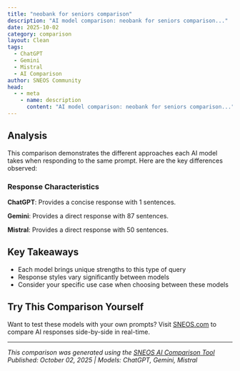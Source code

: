 ```yaml
---
title: "neobank for seniors comparison"
description: "AI model comparison: neobank for seniors comparison..."
date: 2025-10-02
category: comparison
layout: Clean
tags:
  - ChatGPT
  - Gemini
  - Mistral
  - AI Comparison
author: SNEOS Community
head:
  - - meta
    - name: description
      content: "AI model comparison: neobank for seniors comparison..."
---
```


<ChatComparison
  title="neobank for seniors comparison"
  prompt="neobank for seniors comparison"
  :responses='{"ChatGPT": "When comparing neobanks (online-only banks) specifically tailored for seniors, there are several features and services to consider. These features might include ease of use, fee structures, customer support, and the availability of services that are particularly beneficial for seniors. Below, I&#x27;ll outline some neobanks and their characteristics, but please verify the latest information directly from their websites or customer service as features may change.\n\n### Neobanks for Seniors Comparison\n\n| Feature/Bank | **Chime** | **Ally Bank** | **Simple** | **Aspire Bank** | **Cleo** |\n|------------------|---------------------|----------------------|---------------------|-----------------------|---------------------|\n| **User Interface**| Easy-to-use mobile app | User-friendly website and app | Simple budgeting features | User-friendly app | Simple chat interface |\n| **Fees** | No monthly fees, no overdraft fees | No monthly fees, no minimum balance | No monthly fees | No monthly fees | Subscription model (optional) |\n| **Overdraft** | SpotMe allows small overdrafts | Traditional overdraft protection | No overdraft | No overdraft | N/A |\n| **Savings Options** | High-yield savings accounts | High-yield savings accounts | Budgeting and saving tools | High-yield savings | Savings goals |\n| **Customer Support** | In-app chat and email | 24/7 customer service | Email support | Email and chat support | In-app chat |\n| **ATM Access** | Fee-free ATMs via Allpoint network | 43,000+ ATMs | Fee-free ATMs | Fee-free ATM access | N/A |\n| **Special Features** | Automatic savings features | Investment options | No-fee transactions | Personalized budgeting | Financial coaching |\n\n### Key Considerations for Seniors:\n\n1. **Ease of Use**: Look for a user-friendly app or website that is easy to navigate. Features like large fonts, clear navigation, and accessibility options can be very important.\n\n2. **Customer Support**: Availability of customer service, preferably via phone or in-person options, might be crucial for seniors who prefer talking to someone directly.\n\n3. **Fees**: Many neobanks have no monthly fees, but it&#x27;s important to check for any hidden fees (like ATM or transaction fees).\n\n4. **Security**: Ensure that the neobank is FDIC insured and utilizes strong security measures, such as two-factor authentication.\n\n5. **Features**: Consider services like budgeting tools, savings programs, and transaction alerts that might be particularly beneficial to seniors.\n\n6. **Access to Funds**: Check the availability of ATMs and whether there are fees for using them, as this can impact accessibility to cash.\n\n### Conclusion\n\nWhen deciding on a neobank, seniors should consider their own banking habits, preferences for communication, and specific needs. It’s advisable to read user reviews and perhaps even test out a few different options to see which one feels most comfortable. Since offerings and features can change, considering the latest information directly from the banks&#x27; official websites is always recommended.", "Gemini": "## Neobank Comparison for Seniors\n\nNeobanks, also known as digital banks, offer convenient, often low-cost banking services through online and mobile platforms. They can be attractive to seniors looking for easy access, potentially higher interest rates on savings, and lower fees. However, it\u0027s crucial to consider the limitations and choose a neobank that meets individual needs and comfort levels.\n\n**Here\u0027s a comparison of some popular neobanks suitable for seniors, focusing on key features, pros, cons, and considerations:**\n\n**1. Chime:**\n\n* **Key Features:**\n * Fee-free checking account\n * High-Yield Savings Account (HYSA) - currently at a competitive rate\n * SpotMe overdraft protection (eligibility requirements apply)\n * Early direct deposit\n * Mobile app for easy management\n\n* **Pros:**\n * No monthly fees\n * Easy to use mobile app\n * Early access to paycheck\n * Potentially high savings interest rate\n\n* **Cons:**\n * No physical branches\n * Overdraft protection requires meeting eligibility requirements\n * Deposit cash through retail partners which may charge a fee\n * Customer service primarily online and via chat\n\n* **Considerations for Seniors:**\n * Good for tech-savvy seniors comfortable with mobile banking.\n * Less ideal for those who prefer in-person service.\n * Limited access to cash deposits/withdrawals.\n * Overdraft protection can be a benefit for those who qualify.\n\n**2. Aspiration:**\n\n* **Key Features:**\n * Checking and savings accounts.\n * Sustainable investing options (optional).\n * Debit card rewards program based on environmental impact.\n * Cash back rewards\n * Option to \u0022pay what is fair\u0022 for monthly fees (some tiers)\n\n* **Pros:**\n * Environmentally conscious focus, appealing to some.\n * Potential for rewards and cash back.\n * Can support reforestation with debit card spending.\n\n* **Cons:**\n * \u0022Pay what is fair\u0022 can be confusing for some.\n * Limited branch access (like other neobanks).\n * Requires internet and phone usage.\n\n* **Considerations for Seniors:**\n * Appealing to those interested in sustainable banking.\n * May find \u0022Pay What is Fair\u0022 confusing.\n * Consider ease of online use.\n\n**3. Discover Bank (Online):**\n\n* **Key Features:**\n * Online checking and savings accounts.\n * High-Yield Savings Account (HYSA) - often very competitive.\n * No monthly fees\n * Cashback rewards on debit card purchases (certain accounts)\n * 24/7 customer service (phone and online)\n\n* **Pros:**\n * Reputable and established brand.\n * High interest rates on savings.\n * Excellent customer service.\n * Cashback rewards can be beneficial.\n\n* **Cons:**\n * No physical branches.\n * Depositing cash can be challenging.\n * May not have all the features of a full-service bank.\n\n* **Considerations for Seniors:**\n * Good choice for those seeking a high-yield savings account with a well-known bank.\n * 24/7 customer service is a plus.\n * Comfort with online banking is essential.\n\n**4. Capital One 360:**\n\n* **Key Features:**\n * Online checking and savings accounts.\n * Competitive interest rates on savings.\n * No monthly fees.\n * Access to Capital One ATMs.\n * Some branches available (though limited).\n\n* **Pros:**\n * Reputable brand.\n * Competitive interest rates.\n * ATM access and some physical branches provide a bit of both worlds.\n * User-friendly website and app.\n\n* **Cons:**\n * Branches are limited to certain regions.\n * May not have all the bells and whistles of a pure neobank.\n\n* **Considerations for Seniors:**\n * A good middle ground between a traditional bank and a neobank.\n * ATM access and limited branches are helpful for those who prefer some in-person interaction.\n * Easy-to-use platform makes it suitable for those new to online banking.\n\n**5. LendingClub:**\n\n* **Key Features:**\n * Checking Account with cashback rewards\n * High-Yield Savings Account\n * ATM Fee Reimbursements\n * Early paychecks\n\n* **Pros:**\n * High-yield savings account options.\n * Online and mobile access for convenience.\n\n* **Cons:**\n * Limited physical branches.\n * May have balance requirements to avoid fees.\n\n* **Considerations for Seniors:**\n * For those seeking high-yield savings, this might be appealing.\n * Less convenient if you prefer in-person banking assistance.\n\n**General Considerations for Seniors When Choosing a Neobank:**\n\n* **Comfort with Technology:** Are you comfortable using a smartphone or computer for banking?\n* **Customer Service:** How easily can you reach customer service if you have questions or problems? Is phone support available? Is it 24/7?\n* **Deposit and Withdrawal Methods:** How will you deposit checks or cash? Can you withdraw cash easily and fee-free?\n* **Fees:** Are there any hidden fees? Are there monthly fees? Are there fees for using ATMs outside of the network?\n* **FDIC Insurance:** Is your money FDIC-insured? This is crucial for protecting your funds. All reputable neobanks partner with FDIC-insured banks.\n* **Security:** How secure is the neobank\u0027s platform? Do they use strong encryption and fraud prevention measures?\n* **Overdraft Protection:** What are the overdraft policies? Are there fees for overdrafts? Are there ways to avoid overdrafts?\n* **Accessibility Features:** Does the neobank offer accessibility features for seniors with disabilities, such as larger font sizes, voice commands, or screen readers?\n* **Ease of Use:** Is the app and website easy to navigate and understand? A clean and simple interface is essential.\n* **Financial Stability:** Research the neobank\u0027s financial health and stability. Look for reputable institutions with a proven track record.\n\n**Before making a decision:**\n\n* **Read reviews:** Check online reviews from other seniors who have used the neobank.\n* **Contact customer service:** Call or email customer service with your questions to assess their responsiveness and helpfulness.\n* **Compare interest rates:** Shop around for the best interest rates on savings accounts.\n* **Start small:** Consider opening a small account initially to test the neobank\u0027s platform and customer service before transferring larger sums of money.\n\n**Disclaimer:** Financial products and regulations change constantly. This information is for general guidance only and not financial advice. Always do thorough research and consult with a financial advisor before making any banking decisions. Rates, fees, and features are subject to change. Check with the neobank directly for the most up-to-date information.\n", "Mistral": "Neobanks, or digital banks, are becoming increasingly popular among all age groups, including seniors. Here\u0027s a comparison of some features that might be particularly relevant for seniors among popular neobanks:\n\n### 1. **Chime**\n- **User-Friendly Interface**: Simple and intuitive, making it easy for seniors to navigate.\n- **No Fees**: No monthly fees, overdraft fees, or minimum balance requirements.\n- **Early Direct Deposit**: Access to paychecks up to 2 days early.\n- **Savings Account**: Automatic savings features like \u0022Save When You Spend\u0022 and \u0022Save When You Get Paid.\u0022\n- **Customer Support**: 24/7 customer service.\n\n### 2. **Aspiration**\n- **Sustainable Banking**: Focuses on socially conscious banking, which might appeal to environmentally aware seniors.\n- **Cash Back**: Offers cash back on purchases, which can be a nice perk.\n- **High-Interest Savings**: Competitive interest rates on savings accounts.\n- **No Monthly Fees**: No monthly fees, but there are optional fees for premium services.\n\n### 3. **Current**\n- **Early Direct Deposit**: Access to paychecks up to 2 days early.\n- **Savings Pods**: Allows users to create separate savings goals.\n- **Overdraft Protection**: Up to $100 overdraft protection with no fees.\n- **Teen Accounts**: Useful for seniors who might want to manage accounts for grandchildren.\n\n### 4. **Varo**\n- **No Fees**: No monthly fees, overdraft fees, or minimum balance requirements.\n- **Early Direct Deposit**: Access to paychecks up to 2 days early.\n- **High-Interest Savings**: Competitive interest rates on savings accounts.\n- **Credit Builder**: Tools to help build credit, which might be useful for seniors looking to improve their credit score.\n\n### 5. **Revolut**\n- **Global Features**: Useful for seniors who travel frequently, offering fee-free foreign exchange and international money transfers.\n- **Budgeting Tools**: Comprehensive budgeting and spending analytics.\n- **Insurance**: Offers travel insurance, which can be a plus for seniors.\n- **Cryptocurrency**: Option to buy and sell cryptocurrencies, though this might be less relevant for some seniors.\n\n### 6. **Simple**\n- **Budgeting Tools**: Strong focus on budgeting and financial planning, which can be helpful for seniors managing fixed incomes.\n- **Goals**: Allows users to set and track financial goals.\n- **No Fees**: No monthly fees, overdraft fees, or minimum balance requirements.\n- **Customer Support**: Good customer service, though not 24/7.\n\n### 7. **Ally Bank**\n- **High-Interest Savings**: Competitive interest rates on savings accounts.\n- **No Fees**: No monthly fees, overdraft fees, or minimum balance requirements.\n- **Customer Support**: 24/7 customer service.\n- **Checking Account**: Offers a checking account with no monthly fees and ATM fee reimbursement.\n\n### Key Considerations for Seniors:\n1. **Ease of Use**: A simple, intuitive interface is crucial for seniors who may not be as tech-savvy.\n2. **Customer Support**: 24/7 customer service can be very helpful for seniors who might need assistance at any time.\n3. **Fees**: Avoiding monthly fees and overdraft fees is important for seniors on fixed incomes.\n4. **Savings Features**: Automatic savings and high-interest rates can help seniors grow their savings.\n5. **Early Direct Deposit**: Access to paychecks early can be beneficial for managing bills and expenses.\n\n### Conclusion:\nEach neobank has its own strengths and weaknesses, and the best choice for a senior will depend on their specific needs and preferences. Chime and Varo are particularly strong in terms of ease of use and no-fee structures, while Aspiration and Revolut offer unique features that might appeal to certain seniors. It\u0027s always a good idea to compare the specific features and benefits of each neobank to find the best fit."}' 
  published-date="08:11"
/>

## Analysis

This comparison demonstrates the different approaches each AI model takes when responding to the same prompt. Here are the key differences observed:

### Response Characteristics

**ChatGPT**: Provides a concise response with 1 sentences. 

**Gemini**: Provides a direct response with 87 sentences. 

**Mistral**: Provides a direct response with 50 sentences. 

## Key Takeaways

- Each model brings unique strengths to this type of query
- Response styles vary significantly between models
- Consider your specific use case when choosing between these models

## Try This Comparison Yourself

Want to test these models with your own prompts? Visit [SNEOS.com](https://sneos.com) to compare AI responses side-by-side in real-time.

---

*This comparison was generated using the [SNEOS AI Comparison Tool](https://sneos.com)*
*Published: October 02, 2025 | Models: ChatGPT, Gemini, Mistral*
